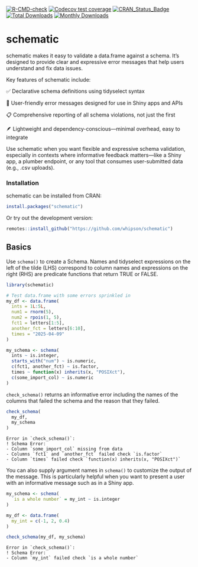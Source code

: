 

<!-- badges: start -->

[![R-CMD-check](https://github.com/whipson/schematic/actions/workflows/R-CMD-check.yaml/badge.svg)](https://github.com/whipson/schematic/actions/workflows/R-CMD-check.yaml)
[![Codecov test
coverage](https://codecov.io/gh/whipson/schematic/graph/badge.svg)](https://app.codecov.io/gh/whipson/schematic)
[![CRAN_Status_Badge](https://www.r-pkg.org/badges/version/schematic)](https://cran.r-project.org/package=schematic)
[![Total
Downloads](https://cranlogs.r-pkg.org/badges/grand-total/schematic)](https://CRAN.R-project.org/package=schematic)
[![Monthly
Downloads](https://cranlogs.r-pkg.org/badges/schematic)](https://cran.r-project.org/package=schematic)
<!-- badges: end -->

# schematic

schematic makes it easy to validate a data.frame against a schema. It’s
designed to provide clear and expressive error messages that help users
understand and fix data issues.

Key features of schematic include:

✅ Declarative schema definitions using tidyselect syntax

💬 User-friendly error messages designed for use in Shiny apps and APIs

📋 Comprehensive reporting of all schema violations, not just the first

🪶 Lightweight and dependency-conscious—minimal overhead, easy to
integrate

Use schematic when you want flexible and expressive schema validation,
especially in contexts where informative feedback matters—like a Shiny
app, a plumber endpoint, or any tool that consumes user-submitted data
(e.g., .csv uploads).

### Installation

schematic can be installed from CRAN:

``` r
install.packages("schematic")
```

Or try out the development version:

``` r
remotes::install_github("https://github.com/whipson/schematic")
```

## Basics

Use `schema()` to create a Schema. Names and tidyselect expressions on
the left of the tilde (LHS) correspond to column names and expressions
on the right (RHS) are predicate functions that return TRUE or FALSE.

``` r
library(schematic)

# Test data.frame with some errors sprinkled in
my_df <- data.frame(
  ints = 1L:5L,
  num1 = rnorm(5),
  num2 = rpois(1, 5),
  fct1 = letters[1:5],
  another_fct = letters[6:10],
  times = "2025-04-09"
)

my_schema <- schema(
  ints ~ is.integer,
  starts_with("num") ~ is.numeric,
  c(fct1, another_fct) ~ is.factor,
  times ~ function(x) inherits(x, "POSIXct"),
  c(some_import_col) ~ is.numeric
)
```

`check_schema()` returns an informative error including the names of the
columns that failed the schema and the reason that they failed.

``` r
check_schema(
  my_df,
  my_schema
)
```

    Error in `check_schema()`:
    ! Schema Error:
    - Column `some_import_col` missing from data
    - Columns `fct1` and `another_fct` failed check `is.factor`
    - Column `times` failed check `function(x) inherits(x, "POSIXct")`

You can also supply argument names in `schema()` to customize the output
of the message. This is particularly helpful when you want to present a
user with an informative message such as in a Shiny app.

``` r
my_schema <- schema(
  `is a whole number` = my_int ~ is.integer
)

my_df <- data.frame(
  my_int = c(-1, 2, 0.4)
)

check_schema(my_df, my_schema)
```

    Error in `check_schema()`:
    ! Schema Error:
    - Column `my_int` failed check `is a whole number`
